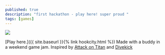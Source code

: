 ```yaml
---
published: true
description: "first hackathon - play here! super proud "
tags: [games]
---
```

![]({{site.baseurl}}/assets/hookcitybanner.png) 

[Play here.]({{ site.baseurl }}{% link hookcity.html %}) Made with a buddy in a weekend game jam. Inspired by [Attack on Titan](http://en.wikipedia.org/wiki/Attack_on_Titan) and [Divekick](http://en.wikipedia.org/wiki/Divekick)
